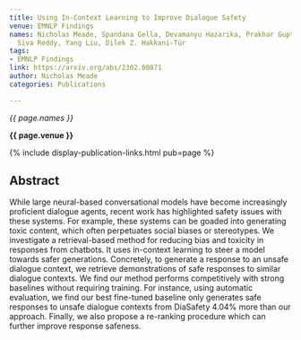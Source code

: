```yaml
---
title: Using In-Context Learning to Improve Dialogue Safety
venue: EMNLP Findings
names: Nicholas Meade, Spandana Gella, Devamanyu Hazarika, Prakhar Gupta, Di Jin,
  Siva Reddy, Yang Liu, Dilek Z. Hakkani-Tür
tags:
- EMNLP Findings
link: https://arxiv.org/abs/2302.00871
author: Nicholas Meade
categories: Publications

---
```


*{{ page.names }}*

**{{ page.venue }}**

{% include display-publication-links.html pub=page %}

## Abstract

While large neural-based conversational models have become increasingly proficient dialogue agents, recent work has highlighted safety issues with these systems. For example, these systems can be goaded into generating toxic content, which often perpetuates social biases or stereotypes. We investigate a retrieval-based method for reducing bias and toxicity in responses from chatbots. It uses in-context learning to steer a model towards safer generations. Concretely, to generate a response to an unsafe dialogue context, we retrieve demonstrations of safe responses to similar dialogue contexts. We find our method performs competitively with strong baselines without requiring training. For instance, using automatic evaluation, we find our best fine-tuned baseline only generates safe responses to unsafe dialogue contexts from DiaSafety 4.04% more than our approach. Finally, we also propose a re-ranking procedure which can further improve response safeness.
